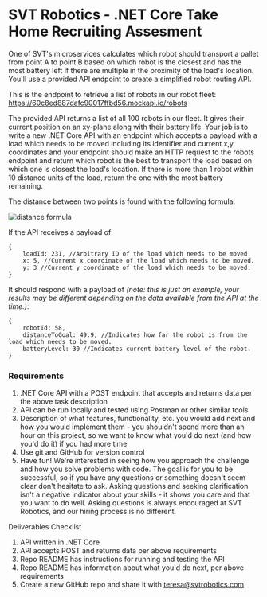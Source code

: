 # SVT Robotics - .NET Core Take Home Recruiting Assesment

One of SVT's microservices calculates which robot should transport a pallet from point A to point B based on which robot is the closest and has the most battery left if there are multiple in the proximity of the load's location. You'll use a provided API endpoint to create a simplified robot routing API.

This is the endpoint to retrieve a list of robots in our robot fleet: https://60c8ed887dafc90017ffbd56.mockapi.io/robots

The provided API returns a list of all 100 robots in our fleet. It gives their current position on an xy-plane along with their battery life. Your job is to write a new .NET Core API with an endpoint which accepts a payload with a load which needs to be moved including its identifier and current x,y coordinates and your endpoint should make an HTTP request to the robots endpoint and return which robot is the best to transport the load based on which one is closest the load's location. If there is more than 1 robot within 10 distance units of the load, return the one with the most battery remaining.

The distance between two points is found with the following formula:

![distance formula](https://user-images.githubusercontent.com/7139741/122107356-f915e300-cde8-11eb-8699-f87b50046350.png)


If the API receives a payload of:
```
{
    loadId: 231, //Arbitrary ID of the load which needs to be moved.
    x: 5, //Current x coordinate of the load which needs to be moved.
    y: 3 //Current y coordinate of the load which needs to be moved.
}
```

It should respond with a payload of *(note: this is just an example, your results may be different depending on the data available from the API at the time.)*:

```
{
    robotId: 58,
    distanceToGoal: 49.9, //Indicates how far the robot is from the load which needs to be moved.
    batteryLevel: 30 //Indicates current battery level of the robot.
}
```

### Requirements

1. .NET Core API with a POST endpoint that accepts and returns data per the above task description
2. API can be run locally and tested using Postman or other similar tools
3. Description of what features, functionality, etc. you would add next and how you would implement them - you shouldn't spend more than an hour on this project, so we want to know what you'd do next (and how you'd do it) if you had more time
4. Use git and GitHub for version control
5. Have fun! We're interested in seeing how you approach the challenge and how you solve problems with code. The goal is for you to be successful, so if you have any questions or something doesn't seem clear don't hesitate to ask. Asking questions and seeking clarification isn't a negative indicator about your skills - it shows you care and that you want to do well. Asking questions is always encouraged at SVT Robotics, and our hiring process is no different.

Deliverables Checklist

1. API written in .NET Core
2. API accepts POST and returns data per above requirements
3. Repo README has instructions for running and testing the API
4. Repo README has information about what you'd do next, per above requirements
5. Create a new GitHub repo and share it with teresa@svtrobotics.com
